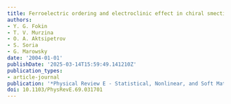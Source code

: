 ```yaml
---
title: Ferroelectric ordering and electroclinic effect in chiral smectic liquid crystals
authors:
- Y. G. Fokin
- T. V. Murzina
- O. A. Aktsipetrov
- S. Soria
- G. Marowsky
date: '2004-01-01'
publishDate: '2025-03-14T15:59:49.141210Z'
publication_types:
- article-journal
publication: '*Physical Review E - Statistical, Nonlinear, and Soft Matter Physics*'
doi: 10.1103/PhysRevE.69.031701
---
```

